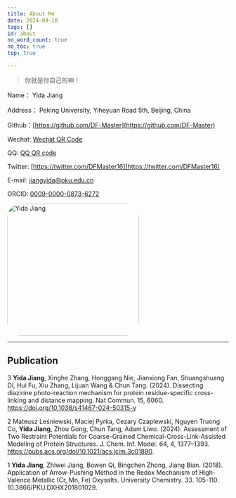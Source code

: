 ```yaml
---
title: About Me
date: 2024-09-10
tags: []
id: about
no_word_count: true
no_toc: true
top: true

---
```









> 你就是你自己的神！

<!--more-->

Name： Yida Jiang

Address： Peking University, Yiheyuan Road 5th, Beijing, China

Github：[https://github.com/DF-Master](https://github.com/DF-Master)

Wechat: [Wechat QR Code](https://img.imgdb.cn/item/602a8bea3ffa7d37b36ee8a8.png)

QQ: [QQ QR code](https://img.imgdb.cn/item/602a8cdc3ffa7d37b36f4256.png)

Twitter: [https://twitter.com/DFMaster16](https://twitter.com/DFMaster16)

E-mail: jiangyida@pku.edu.cn

ORCID: [0009-0000-0873-6272](https://orcid.org/0009-0000-0873-6272)


<img src="https://img.imgdb.cn/item/602a90123ffa7d37b3703c03.jpg" alt="Yida Jiang" width="300" style="border-radius:10%"/>


---

## Publication

3   **Yida Jiang**, Xinghe Zhang, Honggang Nie, Jianxiong Fan, Shuangshuang Di, Hui Fu, Xiu Zhang, Lijuan Wang & Chun Tang. (2024). Dissecting diazirine photo-reaction mechanism for protein residue-specific cross-linking and distance mapping. Nat Commun. 15, 6060. https://doi.org/10.1038/s41467-024-50315-y

2	Mateusz Leśniewski, Maciej Pyrka, Cezary Czaplewski, Nguyen Truong Co, **Yida Jiang**, Zhou Gong, Chun Tang, Adam Liwo. (2024). Assessment of Two Restraint Potentials for Coarse-Grained Chemical-Cross-Link-Assisted Modeling of Protein Structures. J. Chem. Inf. Model. 64, 4, 1377–1393. https://pubs.acs.org/doi/10.1021/acs.jcim.3c01890.

1	**Yida Jiang**, Zhiwei Jiang, Bowen Qi, Bingchen Zhong, Jiang Bian. (2018). Application of Arrow-Pushing Method in the Redox Mechanism of High-Valence Metallic (Cr, Mn, Fe) Oxysalts. University Chemistry. 33. 105-110. 10.3866/PKU.DXHX201801029.
